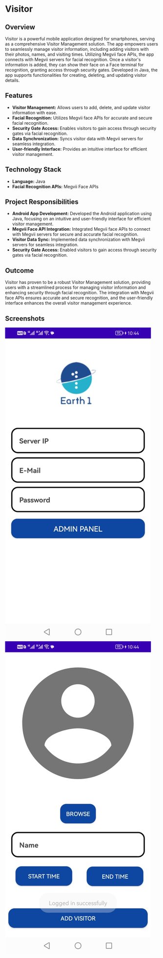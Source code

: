 # Visitor

## Overview

Visitor is a powerful mobile application designed for smartphones, serving as a comprehensive Visitor Management solution. The app empowers users to seamlessly manage visitor information, including adding visitors with their photos, names, and visiting times. Utilizing Megvii face APIs, the app connects with Megvii servers for facial recognition. Once a visitor's information is added, they can show their face on a Face terminal for recognition, granting access through security gates. Developed in Java, the app supports functionalities for creating, deleting, and updating visitor details.

## Features

- **Visitor Management:** Allows users to add, delete, and update visitor information with ease.
- **Facial Recognition:** Utilizes Megvii face APIs for accurate and secure facial recognition.
- **Security Gate Access:** Enables visitors to gain access through security gates via facial recognition.
- **Data Synchronization:** Syncs visitor data with Megvii servers for seamless integration.
- **User-friendly Interface:** Provides an intuitive interface for efficient visitor management.

## Technology Stack

- **Language:** Java
- **Facial Recognition APIs:** Megvii Face APIs

## Project Responsibilities

- **Android App Development:** Developed the Android application using Java, focusing on an intuitive and user-friendly interface for efficient visitor management.
- **Megvii Face API Integration:** Integrated Megvii face APIs to connect with Megvii servers for secure and accurate facial recognition.
- **Visitor Data Sync:** Implemented data synchronization with Megvii servers for seamless integration.
- **Security Gate Access:** Enabled visitors to gain access through security gates via facial recognition.

## Outcome

Visitor has proven to be a robust Visitor Management solution, providing users with a streamlined process for managing visitor information and enhancing security through facial recognition. The integration with Megvii face APIs ensures accurate and secure recognition, and the user-friendly interface enhances the overall visitor management experience.

## Screenshots

![Screenshot 1](visitor_1.jpg)
![Screenshot 2](visitor_2.jpg)

